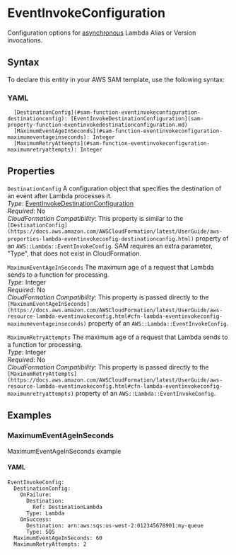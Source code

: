 # EventInvokeConfiguration<a name="sam-property-function-eventinvokeconfiguration"></a>

Configuration options for [asynchronous](https://docs.aws.amazon.com/lambda/latest/dg/invocation-async.html) Lambda Alias or Version invocations\.

## Syntax<a name="sam-property-function-eventinvokeconfiguration-syntax"></a>

To declare this entity in your AWS SAM template, use the following syntax:

### YAML<a name="sam-property-function-eventinvokeconfiguration-syntax.yaml"></a>

```
  [DestinationConfig](#sam-function-eventinvokeconfiguration-destinationconfig): [EventInvokeDestinationConfiguration](sam-property-function-eventinvokedestinationconfiguration.md)
  [MaximumEventAgeInSeconds](#sam-function-eventinvokeconfiguration-maximumeventageinseconds): Integer
  [MaximumRetryAttempts](#sam-function-eventinvokeconfiguration-maximumretryattempts): Integer
```

## Properties<a name="sam-property-function-eventinvokeconfiguration-properties"></a>

 `DestinationConfig`   <a name="sam-function-eventinvokeconfiguration-destinationconfig"></a>
A configuration object that specifies the destination of an event after Lambda processes it\.  
*Type*: [EventInvokeDestinationConfiguration](sam-property-function-eventinvokedestinationconfiguration.md)  
*Required*: No  
*CloudFormation Compatibility*: This property is similar to the `[DestinationConfig](https://docs.aws.amazon.com/AWSCloudFormation/latest/UserGuide/aws-properties-lambda-eventinvokeconfig-destinationconfig.html)` property of an `AWS::Lambda::EventInvokeConfig`\. SAM requires an extra parameter, "Type", that does not exist in CloudFormation\.

 `MaximumEventAgeInSeconds`   <a name="sam-function-eventinvokeconfiguration-maximumeventageinseconds"></a>
The maximum age of a request that Lambda sends to a function for processing\.  
*Type*: Integer  
*Required*: No  
*CloudFormation Compatibility*: This property is passed directly to the `[MaximumEventAgeInSeconds](https://docs.aws.amazon.com/AWSCloudFormation/latest/UserGuide/aws-resource-lambda-eventinvokeconfig.html#cfn-lambda-eventinvokeconfig-maximumeventageinseconds)` property of an `AWS::Lambda::EventInvokeConfig`\.

 `MaximumRetryAttempts`   <a name="sam-function-eventinvokeconfiguration-maximumretryattempts"></a>
The maximum age of a request that Lambda sends to a function for processing\.  
*Type*: Integer  
*Required*: No  
*CloudFormation Compatibility*: This property is passed directly to the `[MaximumRetryAttempts](https://docs.aws.amazon.com/AWSCloudFormation/latest/UserGuide/aws-resource-lambda-eventinvokeconfig.html#cfn-lambda-eventinvokeconfig-maximumretryattempts)` property of an `AWS::Lambda::EventInvokeConfig`\.

## Examples<a name="sam-property-function-eventinvokeconfiguration--examples"></a>

### MaximumEventAgeInSeconds<a name="sam-property-function-eventinvokeconfiguration--examples--maximumeventageinseconds"></a>

MaximumEventAgeInSeconds example

#### YAML<a name="sam-property-function-eventinvokeconfiguration--examples--maximumeventageinseconds--yaml"></a>

```
EventInvokeConfig:
  DestinationConfig:
    OnFailure:
      Destination:
        Ref: DestinationLambda
      Type: Lambda
    OnSuccess:
      Destination: arn:aws:sqs:us-west-2:012345678901:my-queue
      Type: SQS
  MaximumEventAgeInSeconds: 60
  MaximumRetryAttempts: 2
```